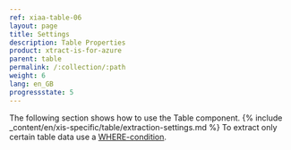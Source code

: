 ```yaml
---
ref: xiaa-table-06
layout: page
title: Settings
description: Table Properties
product: xtract-is-for-azure
parent: table
permalink: /:collection/:path
weight: 6
lang: en_GB
progressstate: 5
---
```

The following section shows how to use the Table component.
{% include _content/en/xis-specific/table/extraction-settings.md %}
To extract only certain table data use a [WHERE-condition](./where-clause).